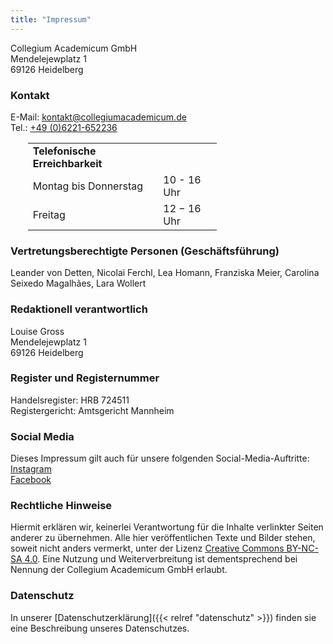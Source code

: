 ```yaml
---
title: "Impressum"
---
```


Collegium Academicum GmbH \
Mendelejewplatz 1 \
69126 Heidelberg

### Kontakt
E-Mail: <a href="mailto:kontakt@collegiumacademicum.de">kontakt@collegiumacademicum.de</a> <br>
Tel.: <a href="tel:+4906221652236">+49 (0)6221-652236</a>
<div style="width:60%; margin-left:5.5%; margin-bottom:0px; margin-top:0px">
  <!--<div class="column" style="text-align:left; padding-top:0px; padding-bottom:0px">-->

  <table>
  <tr>
    <td><b>Telefonische Erreichbarkeit</b></td>
    <td></td>
  </tr>
  <tr>
    <td>Montag bis Donnerstag</td>
    <td>10 - 16 Uhr</td>
  </tr>
  <tr>
    <td>Freitag</td>
    <td>12 − 16 Uhr</td>
  </tr>
  </table>
</div>

### Vertretungsberechtigte Personen (Geschäftsführung)
Leander von Detten, Nicolai Ferchl, Lea Homann, Franziska Meier, Carolina Seixedo Magalhães, Lara Wollert

### Redaktionell verantwortlich
Louise Gross \
Mendelejewplatz 1 \
69126 Heidelberg

### Register und Registernummer
Handelsregister: HRB 724511 \
Registergericht: Amtsgericht Mannheim

### Social Media
Dieses Impressum gilt auch für unsere folgenden Social-Media-Auftritte: \
[Instagram](https://www.instagram.com/collegiumacademicum/) \
[Facebook](https://www.facebook.com/CollegiumAcademicum/)

### Rechtliche Hinweise
Hiermit erklären wir, keinerlei Verantwortung für die Inhalte verlinkter Seiten anderer zu übernehmen. Alle hier veröffentlichen Texte und Bilder stehen, soweit nicht anders vermerkt, unter der Lizenz [Creative Commons BY-NC-SA 4.0](http://creativecommons.org/licenses/by-nc-sa/4.0/). Eine Nutzung und Weiterverbreitung ist dementsprechend bei Nennung der Collegium Academicum GmbH erlaubt.

### Datenschutz
In unserer [Datenschutzerklärung]({{< relref "datenschutz" >}}) finden sie eine Beschreibung unseres Datenschutzes.
